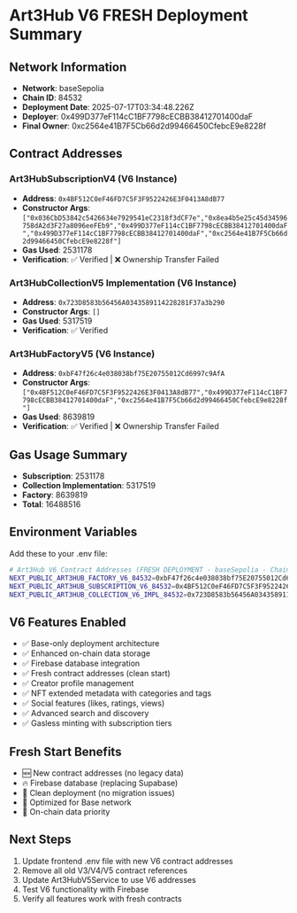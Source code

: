 
# Art3Hub V6 FRESH Deployment Summary

## Network Information
- **Network**: baseSepolia
- **Chain ID**: 84532
- **Deployment Date**: 2025-07-17T03:34:48.226Z
- **Deployer**: 0x499D377eF114cC1BF7798cECBB38412701400daF
- **Final Owner**: 0xc2564e41B7F5Cb66d2d99466450CfebcE9e8228f

## Contract Addresses

### Art3HubSubscriptionV4 (V6 Instance)
- **Address**: `0x4BF512C0eF46FD7C5F3F9522426E3F0413A8dB77`
- **Constructor Args**: `["0x036CbD53842c5426634e7929541eC2318f3dCF7e","0x8ea4b5e25c45d34596758dA2d3F27a8096eeFEb9","0x499D377eF114cC1BF7798cECBB38412701400daF","0x499D377eF114cC1BF7798cECBB38412701400daF","0xc2564e41B7F5Cb66d2d99466450CfebcE9e8228f"]`
- **Gas Used**: 2531178
- **Verification**: ✅ Verified | ❌ Ownership Transfer Failed

### Art3HubCollectionV5 Implementation (V6 Instance)
- **Address**: `0x723D8583b56456A0343589114228281F37a3b290`
- **Constructor Args**: `[]`
- **Gas Used**: 5317519
- **Verification**: ✅ Verified

### Art3HubFactoryV5 (V6 Instance)
- **Address**: `0xbF47f26c4e038038bf75E20755012Cd6997c9AfA`
- **Constructor Args**: `["0x4BF512C0eF46FD7C5F3F9522426E3F0413A8dB77","0x499D377eF114cC1BF7798cECBB38412701400daF","0xc2564e41B7F5Cb66d2d99466450CfebcE9e8228f"]`
- **Gas Used**: 8639819
- **Verification**: ✅ Verified | ❌ Ownership Transfer Failed

## Gas Usage Summary
- **Subscription**: 2531178
- **Collection Implementation**: 5317519
- **Factory**: 8639819
- **Total**: 16488516

## Environment Variables

Add these to your .env file:

```bash
# Art3Hub V6 Contract Addresses (FRESH DEPLOYMENT - baseSepolia - Chain ID: 84532)
NEXT_PUBLIC_ART3HUB_FACTORY_V6_84532=0xbF47f26c4e038038bf75E20755012Cd6997c9AfA
NEXT_PUBLIC_ART3HUB_SUBSCRIPTION_V6_84532=0x4BF512C0eF46FD7C5F3F9522426E3F0413A8dB77
NEXT_PUBLIC_ART3HUB_COLLECTION_V6_IMPL_84532=0x723D8583b56456A0343589114228281F37a3b290
```

## V6 Features Enabled
- ✅ Base-only deployment architecture
- ✅ Enhanced on-chain data storage
- ✅ Firebase database integration
- ✅ Fresh contract addresses (clean start)
- ✅ Creator profile management
- ✅ NFT extended metadata with categories and tags
- ✅ Social features (likes, ratings, views)
- ✅ Advanced search and discovery
- ✅ Gasless minting with subscription tiers

## Fresh Start Benefits
- 🆕 New contract addresses (no legacy data)
- 🔥 Firebase database (replacing Supabase)
- 🧹 Clean deployment (no migration issues)
- 🚀 Optimized for Base network
- 💾 On-chain data priority

## Next Steps
1. Update frontend .env file with new V6 contract addresses
2. Remove all old V3/V4/V5 contract references
3. Update Art3HubV5Service to use V6 addresses
4. Test V6 functionality with Firebase
5. Verify all features work with fresh contracts
